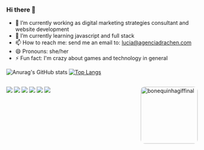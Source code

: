 ### Hi there 👋

- 🔭 I’m currently working as digital marketing strategies consultant and website development
- 🌱 I’m currently learning javascript and full stack
- 📫 How to reach me: send me an email to: lucia@agenciadrachen.com
- 😄 Pronouns: she/her
- ⚡ Fun fact: I'm crazy about games and technology in general 

![Anurag's GitHub stats](https://github-readme-stats.vercel.app/api?username=lucydiamond06&theme=blue-green&show_icons=true)
[![Top Langs](https://github-readme-stats.vercel.app/api/top-langs/?username=lucydiamond06&layout=compact&theme=blue-green)](https://github.com/anuraghazra/github-readme-stats)
##

<div>
  
<img align="right" alt="bonequinhagiffinal" height="150" style="border-radius:10px;" src="https://media.discordapp.net/attachments/962820009925693510/1036810147193954334/bonequinhagiffinal.gif?width=473&height=473">  
<a href="https://www.linkedin.com/in/lucialopes06/" target="_blank"><img src="https://img.shields.io/badge/-LinkedIn-%230077B5?style=for-the-badge&logo=linkedin&logoColor=white" target="_blank"></a>
<a href="https://www.agenciadrachen.com" target="_blank"><img src="https://img.shields.io/badge/website-000000?style=for-the-badge&logo=About.me&logoColor=white" target="_blank"></a> 
<a href="https://www.youtube.com/channel/UCjpHFvSsYCr_wwoTjYe-v1A" target="_blank"><img src="https://img.shields.io/badge/YouTube-FF0000?style=for-the-badge&logo=youtube&logoColor=white" target="_blank"></a>
<a href="https://instagram.com/nimitztech" target="_blank"><img src="https://img.shields.io/badge/-Instagram-%23E4405F?style=for-the-badge&logo=instagram&logoColor=white" target="_blank"></a>
<a href="https://www.twitch.tv/dhopamynaarcade" target="_blank"><img src="https://img.shields.io/badge/Twitch-9146FF?style=for-the-badge&logo=twitch&logoColor=white" target="_blank"></a>
<a href = "mailto:lucia@agenciadrachen.com"><img src="https://img.shields.io/badge/-Gmail-%23333?style=for-the-badge&logo=gmail&logoColor=white" target="_blank"></a>
  
  
</div>
 



